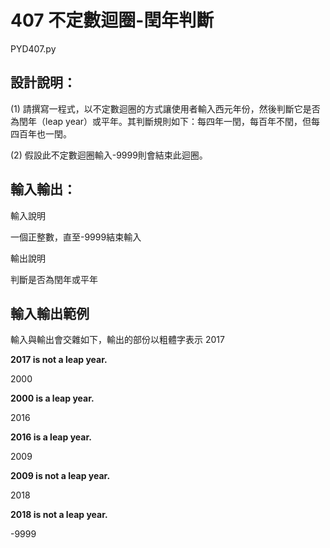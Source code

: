 # 407 不定數迴圈-閏年判斷
PYD407.py
## 設計說明：
(1) 請撰寫一程式，以不定數迴圈的方式讓使用者輸入西元年份，然後判斷它是否為閏年（leap year）或平年。其判斷規則如下：每四年一閏，每百年不閏，但每四百年也一閏。

(2) 假設此不定數迴圈輸入-9999則會結束此迴圈。

## 輸入輸出：
輸入說明

一個正整數，直至-9999結束輸入

輸出說明

判斷是否為閏年或平年

## 輸入輸出範例

輸入與輸出會交雜如下，輸出的部份以粗體字表示
2017

**2017 is not a leap year.**

2000

**2000 is a leap year.**

2016

**2016 is a leap year.**

2009

**2009 is not a leap year.**

2018

**2018 is not a leap year.**

-9999

